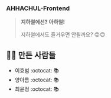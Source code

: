 ### AHHACHUL-Frontend
> **지하철에선? 아하철!**
> 
> 지하철에서도 즐거우면 안될까요? 🙃🙃

## 👨‍💻 만든 사람들
- 이효범 :octocat: 📚
- 양아름 :octocat: 📚
- 최윤정 :octocat: 📚
